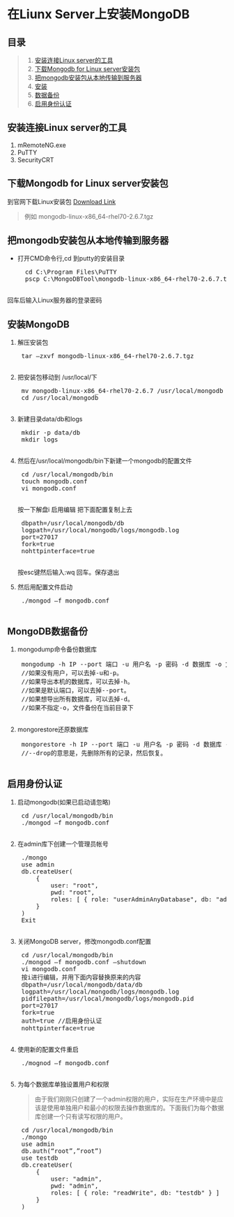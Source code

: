 ﻿# 在Liunx Server上安装MongoDB
## 目录

>1. [安装连接Linux server的工具](#安装连接Linux-server的工具)
>2. [下载Mongodb for Linux server安装包](#下载Mongodb-for-Linux-server安装包)
>3. [把mongodb安装包从本地传输到服务器](#把mongodb安装包从本地传输到服务器)
>4. [安装](#安装MongoDB)
>5. [数据备份](#MongoDB数据备份)
>6. [启用身份认证](#启用身份认证)

## 安装连接Linux server的工具
1. mRemoteNG.exe
2. PuTTY
3. SecurityCRT

## 下载Mongodb for Linux server安装包
到官网下载Linux安装包 [Download Link](https://www.mongodb.com/download-center#previous)

> 例如 mongodb-linux-x86_64-rhel70-2.6.7.tgz

## 把mongodb安装包从本地传输到服务器

* 打开CMD命令行,cd 到putty的安装目录

	<pre>
	cd C:\Program Files\PuTTY
	pscp C:\MongoDBTool\mongodb-linux-x86_64-rhel70-2.6.7.tgz lisheng@oac-lxmdcmdb204:/home/lisheng
	</pre>

回车后输入Linux服务器的登录密码
## 安装MongoDB

1. 解压安装包
	<pre>
	tar –zxvf mongodb-linux-x86_64-rhel70-2.6.7.tgz
	</pre>


2. 把安装包移动到 /usr/local/下

	<pre>
	mv mongodb-linux-x86_64-rhel70-2.6.7 /usr/local/mongodb
	cd /usr/local/mongodb
	</pre>

3. 新建目录data/db和logs

	<pre>
	mkdir -p data/db
	mkdir logs
	</pre>

4. 然后在/usr/local/mongodb/bin下新建一个mongodb的配置文件

	<pre>
	cd /usr/local/mongodb/bin
	touch mongodb.conf
	vi mongodb.conf
	</pre>

	按一下解盘i 启用编辑
	把下面配置复制上去
	
	<pre>
	dbpath=/usr/local/mongodb/db 
	logpath=/usr/local/mongodb/logs/mongodb.log 
	port=27017 
	fork=true 
	nohttpinterface=true
	</pre>
	按esc键然后输入:wq 回车。保存退出
5. 然后用配置文件启动
	<pre>
	./mongod –f mongodb.conf
	</pre>
## MongoDB数据备份

1. mongodump命令备份数据库
	<pre>
	mongodump -h IP --port 端口 -u 用户名 -p 密码 -d 数据库 -o 文件存在路径
	//如果没有用户，可以去掉-u和-p。
	//如果导出本机的数据库，可以去掉-h。
	//如果是默认端口，可以去掉--port。
	//如果想导出所有数据库，可以去掉-d。
	//如果不指定-o，文件备份在当前目录下
	</pre>
2. mongorestore还原数据库
	<pre>
	mongorestore -h IP --port 端口 -u 用户名 -p 密码 -d 数据库 --drop 文件存在路径
	//--drop的意思是，先删除所有的记录，然后恢复。
	</pre>

## 启用身份认证

1. 启动mongodb(如果已启动请忽略)
	<pre>
	cd /usr/local/mongodb/bin
	./mongod –f mongodb.conf
	</pre>
2. 在admin库下创建一个管理员帐号
	<pre>
	./mongo
	use admin
	db.createUser(
		{
			user: "root",
			pwd: "root",
			roles: [ { role: "userAdminAnyDatabase", db: "admin" },{ role: "readWriteAnyDatabase", db: "admin" } ]
		}
	)
	Exit
	</pre>
3. 关闭MongoDB server，修改mongodb.conf配置
	<pre>
	cd /usr/local/mongodb/bin
	./mongod –f mongodb.conf –shutdown
	vi mongodb.conf
	按i进行编辑，并用下面内容替换原来的内容
	dbpath=/usr/local/mongodb/data/db
	logpath=/usr/local/mongodb/logs/mongodb.log
	pidfilepath=/usr/local/mongodb/logs/mongodb.pid
	port=27017
	fork=true
	auth=true //启用身份认证
	nohttpinterface=true
	</pre>
4. 使用新的配置文件重启
	<pre>
	./mognod –f mongodb.conf
	</pre>
5. 为每个数据库单独设置用户和权限

	> 由于我们刚刚只创建了一个admin权限的用户，实际在生产环境中是应该是使用单独用户和最小的权限去操作数据库的。下面我们为每个数据库创建一个只有读写权限的用户。

	<pre>
	cd /usr/local/mongodb/bin
	./mongo
	use admin
	db.auth(“root”,”root”)
	use testdb
	db.createUser(
		{
			user: "admin",
			pwd: "admin",
			roles: [ { role: "readWrite", db: "testdb" } ]
		}
	)
	</pre>